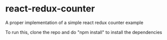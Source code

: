 # react-redux-counter
A proper implementation of a simple react redux counter example

To run this, clone the repo and do "npm install" to install the dependencies
